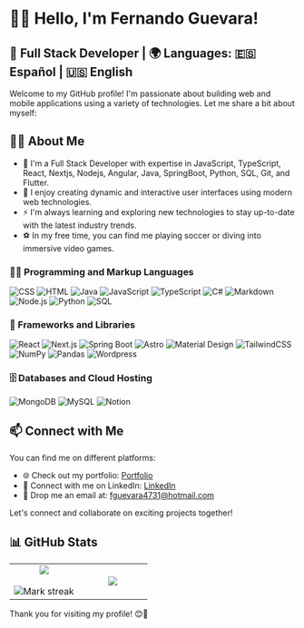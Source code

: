 <!-- [![Header](https://your-image-link)](https://your-portfolio-link) -->
# 👨‍💻 Hello, I'm Fernando Guevara!

## 💼 Full Stack Developer | 🌍 Languages: 🇪🇸 Español | 🇺🇸 English

Welcome to my GitHub profile! I'm passionate about building web and mobile applications using a variety of technologies. Let me share a bit about myself:

## 👨‍💻 About Me
- 🔭 I'm a Full Stack Developer with expertise in JavaScript, TypeScript, React, Nextjs, Nodejs, Angular, Java, SpringBoot,  Python, SQL, Git, and Flutter.
- 🚀 I enjoy creating dynamic and interactive user interfaces using modern web technologies.
- ⚡️ I'm always learning and exploring new technologies to stay up-to-date with the latest industry trends.
- ⚽ In my free time, you can find me playing soccer or diving into immersive video games.

<h3>👨‍💻 Programming and Markup Languages</h3>

  <p>
      <img alt="CSS" src="https://img.shields.io/badge/CSS-1572B6.svg?logo=css3&logoColor=white">
      <img alt="HTML" src="https://img.shields.io/badge/HTML-E34F26.svg?logo=html5&logoColor=white">
      <img alt="Java" src="https://custom-icon-badges.demolab.com/badge/Java-007396.svg?logo=java&logoColor=white">
      <img alt="JavaScript" src="https://img.shields.io/badge/JavaScript-F7DF1E.svg?logo=javascript&logoColor=black">
      <img alt="TypeScript" src="https://img.shields.io/badge/TypeScript-3178C6.svg?logo=typescript&logoColor=white">
      <img alt="C#" src="https://img.shields.io/badge/C%23-239120.svg?logo=c-sharp&logoColor=ffffff">
      <img alt="Markdown" src="https://img.shields.io/badge/Markdown-000000.svg?logo=markdown&logoColor=white">
      <img alt="Node.js" src="https://img.shields.io/badge/Node.js-43853D.svg?logo=node.js&logoColor=white">
      <img alt="Python" src="https://img.shields.io/badge/Python-14354C.svg?logo=python&logoColor=white">
      <img alt="SQL" src="https://custom-icon-badges.demolab.com/badge/SQL-025E8C.svg?logo=database&logoColor=white">
    
  </p>

  <h3>🧰 Frameworks and Libraries</h3>

  <p>
      <img alt="React" src="https://img.shields.io/badge/React-20232a.svg?logo=react&logoColor=%2361DAFB">
    <img alt="Next.js" src="https://img.shields.io/badge/Next.js-000000.svg?logo=next.js&logoColor=white">
    <img alt="Spring Boot" src="https://img.shields.io/badge/Spring%20Boot-6DB33F.svg?logo=springboot&logoColor=white">
      <img alt="Astro" src="https://img.shields.io/badge/Astro-20232a.svg?logo=astro&logoColor=ffffff">
      <img alt="Material Design" src="https://img.shields.io/badge/Material%20Design-0081CB.svg?logo=material-design&logoColor=white">
    <img alt="TailwindCSS" src="https://img.shields.io/badge/TailwindCSS-38B2AC.svg?logo=tailwindcss&logoColor=white">
      <img alt="NumPy" src="https://img.shields.io/badge/Numpy-013243.svg?logo=numpy&logoColor=white">
      <img alt="Pandas" src="https://img.shields.io/badge/Pandas-150458.svg?logo=pandas&logoColor=white">
      <img alt="Wordpress" src="https://img.shields.io/badge/Wordpress-21759B?logo=wordpress&logoColor=white">
  </p>

  <h3>🗄️ Databases and Cloud Hosting</h3>

  <p>
      <img alt="MongoDB" src ="https://img.shields.io/badge/MongoDB-4ea94b.svg?logo=mongodb&logoColor=white">
      <img alt="MySQL" src="https://img.shields.io/badge/MySQL-00f.svg?logo=mysql&logoColor=white">
      <img alt="Notion" src="https://img.shields.io/badge/Notion-010101.svg?logo=notion&logoColor=white">
  </p>


## 📫 Connect with Me
You can find me on different platforms:

- 🌐 Check out my portfolio: [Portfolio]([[https://your-portfolio-link](https://github.com/ferguevara2000)](https://portfolio-ggt.pages.dev))
- 💼 Connect with me on LinkedIn: [LinkedIn]([https://www.linkedin.com/in/your-linkedin](https://www.linkedin.com/in/fernando-guevara-bayas-788981184/))
- 📧 Drop me an email at: fguevara4731@hotmail.com

Let's connect and collaborate on exciting projects together!

## 📊 GitHub Stats
<!-- Add your GitHub stats using https://github.com/anuraghazra/github-readme-stats -->
<!--- stats & Trophy (start) -->
<p align="center">
  <!--- stats (start) -->
<table align="center">
<tr border="none">
<td width="50%" align="center">
  
  <img  align="center"  src="https://github-readme-stats.vercel.app/api?username=ferguevara2000&theme=dark&show_icons=true&count_private=true" />
  <br></br>
  <img  title="🔥 Get streak stats for your profile at git.io/streak-stats" alt="Mark streak" src="https://github-readme-streak-stats.herokuapp.com/?user=ferguevara2000&theme=dark&hide_border=false" /> 
</td>

<td width="50%" align="center">

  <img  align="center"  src="https://github-readme-stats.anuraghazra1.vercel.app/api/top-langs/?username=ferguevara2000&theme=dark&hide_border=false&no-bg=true&no-frame=true&langs_count=10"/>
  
  </td>
</tr>
</table>
<!--- stats (end) -->


</p>        
<!--- stats (end) -->

<!-- You can add additional sections like featured projects, blog posts, or recent activities to make your profile more engaging and interactive. -->

Thank you for visiting my profile! 😊🚀
